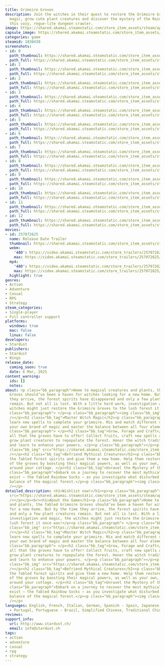 ```yaml
---
title: Grimoire Groves
description: Join the witches in their quest to restore the Grimoire Groves! Master
  magic, grow cute plant creatures and discover the mystery of the Rainbow Socks in
  this cozy, rogue-lite dungeon crawler.
image: https://shared.akamai.steamstatic.com/store_item_assets/steam/apps/1830430/header.jpg?t=1731613932
capsule_image: https://shared.akamai.steamstatic.com/store_item_assets/steam/apps/1830430/capsule_231x87.jpg?t=1731613932
categories: game
steamid: 1830430
screenshots:
- id: 0
  path_thumbnail: https://shared.akamai.steamstatic.com/store_item_assets/steam/apps/1830430/ss_03af99fd54d6de8e78556ff4b89f7a18474a9747.600x338.jpg?t=1731613932
  path_full: https://shared.akamai.steamstatic.com/store_item_assets/steam/apps/1830430/ss_03af99fd54d6de8e78556ff4b89f7a18474a9747.1920x1080.jpg?t=1731613932
- id: 1
  path_thumbnail: https://shared.akamai.steamstatic.com/store_item_assets/steam/apps/1830430/ss_962f7ae6637be83c98f539a29416b3bd65a9617e.600x338.jpg?t=1731613932
  path_full: https://shared.akamai.steamstatic.com/store_item_assets/steam/apps/1830430/ss_962f7ae6637be83c98f539a29416b3bd65a9617e.1920x1080.jpg?t=1731613932
- id: 2
  path_thumbnail: https://shared.akamai.steamstatic.com/store_item_assets/steam/apps/1830430/ss_f4f5f40ca913a6ec086d770bfe4eda1dcabd1e33.600x338.jpg?t=1731613932
  path_full: https://shared.akamai.steamstatic.com/store_item_assets/steam/apps/1830430/ss_f4f5f40ca913a6ec086d770bfe4eda1dcabd1e33.1920x1080.jpg?t=1731613932
- id: 3
  path_thumbnail: https://shared.akamai.steamstatic.com/store_item_assets/steam/apps/1830430/ss_4603fcdc014f8b89bac1c97f5d3d6d4d63b2c729.600x338.jpg?t=1731613932
  path_full: https://shared.akamai.steamstatic.com/store_item_assets/steam/apps/1830430/ss_4603fcdc014f8b89bac1c97f5d3d6d4d63b2c729.1920x1080.jpg?t=1731613932
- id: 4
  path_thumbnail: https://shared.akamai.steamstatic.com/store_item_assets/steam/apps/1830430/ss_f289698b8d51cd364fa821f60af21b5afb5a53e1.600x338.jpg?t=1731613932
  path_full: https://shared.akamai.steamstatic.com/store_item_assets/steam/apps/1830430/ss_f289698b8d51cd364fa821f60af21b5afb5a53e1.1920x1080.jpg?t=1731613932
- id: 5
  path_thumbnail: https://shared.akamai.steamstatic.com/store_item_assets/steam/apps/1830430/ss_ae0989212adf6842be68077b5b00e1c22badd35c.600x338.jpg?t=1731613932
  path_full: https://shared.akamai.steamstatic.com/store_item_assets/steam/apps/1830430/ss_ae0989212adf6842be68077b5b00e1c22badd35c.1920x1080.jpg?t=1731613932
- id: 6
  path_thumbnail: https://shared.akamai.steamstatic.com/store_item_assets/steam/apps/1830430/ss_a20b829f647486b8214fb64d00223ffa8f98da61.600x338.jpg?t=1731613932
  path_full: https://shared.akamai.steamstatic.com/store_item_assets/steam/apps/1830430/ss_a20b829f647486b8214fb64d00223ffa8f98da61.1920x1080.jpg?t=1731613932
- id: 7
  path_thumbnail: https://shared.akamai.steamstatic.com/store_item_assets/steam/apps/1830430/ss_7fd48b31c94bcbb1fc1c3a7e3e42a6e09cd078e1.600x338.jpg?t=1731613932
  path_full: https://shared.akamai.steamstatic.com/store_item_assets/steam/apps/1830430/ss_7fd48b31c94bcbb1fc1c3a7e3e42a6e09cd078e1.1920x1080.jpg?t=1731613932
- id: 8
  path_thumbnail: https://shared.akamai.steamstatic.com/store_item_assets/steam/apps/1830430/ss_9fa93e8581dbb2cacc901e4a9f6290a61f86b553.600x338.jpg?t=1731613932
  path_full: https://shared.akamai.steamstatic.com/store_item_assets/steam/apps/1830430/ss_9fa93e8581dbb2cacc901e4a9f6290a61f86b553.1920x1080.jpg?t=1731613932
- id: 9
  path_thumbnail: https://shared.akamai.steamstatic.com/store_item_assets/steam/apps/1830430/ss_0359b9f8d2fac892970aef017cc04e1a76799329.600x338.jpg?t=1731613932
  path_full: https://shared.akamai.steamstatic.com/store_item_assets/steam/apps/1830430/ss_0359b9f8d2fac892970aef017cc04e1a76799329.1920x1080.jpg?t=1731613932
- id: 10
  path_thumbnail: https://shared.akamai.steamstatic.com/store_item_assets/steam/apps/1830430/ss_b49428d8a928c023c5fede1af327f7deac12dfc4.600x338.jpg?t=1731613932
  path_full: https://shared.akamai.steamstatic.com/store_item_assets/steam/apps/1830430/ss_b49428d8a928c023c5fede1af327f7deac12dfc4.1920x1080.jpg?t=1731613932
- id: 11
  path_thumbnail: https://shared.akamai.steamstatic.com/store_item_assets/steam/apps/1830430/ss_81deebbfc16f56afd1c9e648f32180ce72343866.600x338.jpg?t=1731613932
  path_full: https://shared.akamai.steamstatic.com/store_item_assets/steam/apps/1830430/ss_81deebbfc16f56afd1c9e648f32180ce72343866.1920x1080.jpg?t=1731613932
- id: 12
  path_thumbnail: https://shared.akamai.steamstatic.com/store_item_assets/steam/apps/1830430/ss_273c0be852cef5f114860d3e1a46a762137b6b1c.600x338.jpg?t=1731613932
  path_full: https://shared.akamai.steamstatic.com/store_item_assets/steam/apps/1830430/ss_273c0be852cef5f114860d3e1a46a762137b6b1c.1920x1080.jpg?t=1731613932
movies:
- id: 257072625
  name: Release Date Trailer
  thumbnail: https://shared.akamai.steamstatic.com/store_item_assets/steam/apps/257072625/03e4941d0e46be66310959ee39c6236aae472640/movie_600x337.jpg?t=1731607980
  webm:
    '480': https://video.akamai.steamstatic.com/store_trailers/257072625/movie480_vp9.webm?t=1731607980
    max: https://video.akamai.steamstatic.com/store_trailers/257072625/movie_max_vp9.webm?t=1731607980
  mp4:
    '480': https://video.akamai.steamstatic.com/store_trailers/257072625/movie480.mp4?t=1731607980
    max: https://video.akamai.steamstatic.com/store_trailers/257072625/movie_max.mp4?t=1731607980
  highlight: true
genres:
- Action
- Adventure
- Casual
- RPG
- Strategy
steam_categories:
- Single-player
- Full controller support
platforms:
  windows: true
  mac: false
  linux: false
developers:
- Stardust
publishers:
- Stardust
- Wings
release_date:
  coming_soon: true
  date: 6 Mar, 2025
content_warning:
  ids: []
  notes:
about: <p class="bb_paragraph">Home to magical creatures and plants, the fabled Grimoire
  Groves should’ve been a haven for witches looking for a new home. But by the time
  they arrive, the forest spirits have disappeared and only a few plant creatures
  remain. But not all is lost. With a little hard work, investigation and magic, the
  witches might just restore the Grimoire Groves to the lush forest it once was!</p><p
  class="bb_paragraph"> </p><p class="bb_paragraph"><img class="bb_img" src="https://shared.akamai.steamstatic.com/store_item_assets/steam/apps/1830430/extras/Fight.gif?t=1731613932"
  /></p><h2 class="bb_tag">Master Witch Magic</h2><p class="bb_paragraph">Unlock and
  learn new spells to complete your grimoire. Mix and match different spells to find
  your own brand of magic and master the balance between all four elements. </p><p
  class="bb_paragraph"> </p><h2 class="bb_tag">Grow, Forage and Craft</h2><p class="bb_paragraph">Discover
  all that the groves have to offer! Collect fruits, craft new spells and items and
  grow plant creatures to repopulate the forest. Honor the witch tradition of foraging
  and learn to enhance your powers. </p><p class="bb_paragraph"></p><p class="bb_paragraph"><img
  class="bb_img" src="https://shared.akamai.steamstatic.com/store_item_assets/steam/apps/1830430/extras/Spirits.gif?t=1731613932"
  /></p><h2 class="bb_tag">Befriend Mythical Creatures</h2><p class="bb_paragraph">Find
  the fabled forest spirits and give them a new home. Help them restore the balance
  of the groves by boosting their magical powers, as well as your own, with decorations
  around your cottage. </p><h2 class="bb_tag">Unravel the Mystery of the Rainbow Socks</h2><p
  class="bb_paragraph">Embark on a journey to recover the most mythical item to ever
  exist – the fabled Rainbow Socks – as you investigate what disturbed the careful
  balance of the magical forest.</p><p class="bb_paragraph"><img class="bb_img" src="https://shared.akamai.steamstatic.com/store_item_assets/steam/apps/1830430/extras/Garden.gif?t=1731613932"
  /></p>
detailed_description: <h1>Wishlist now!</h1><p><p class="bb_paragraph"><img class="bb_img"
  src="https://shared.akamai.steamstatic.com/store_item_assets/steam/apps/1830430/extras/WishlistNow_DancingShroomsBanner.gif?t=1731613932"
  /></p></p><br><h1>About the Game</h1><p class="bb_paragraph">Home to magical creatures
  and plants, the fabled Grimoire Groves should’ve been a haven for witches looking
  for a new home. But by the time they arrive, the forest spirits have disappeared
  and only a few plant creatures remain. But not all is lost. With a little hard work,
  investigation and magic, the witches might just restore the Grimoire Groves to the
  lush forest it once was!</p><p class="bb_paragraph"> </p><p class="bb_paragraph"><img
  class="bb_img" src="https://shared.akamai.steamstatic.com/store_item_assets/steam/apps/1830430/extras/Fight.gif?t=1731613932"
  /></p><h2 class="bb_tag">Master Witch Magic</h2><p class="bb_paragraph">Unlock and
  learn new spells to complete your grimoire. Mix and match different spells to find
  your own brand of magic and master the balance between all four elements. </p><p
  class="bb_paragraph"> </p><h2 class="bb_tag">Grow, Forage and Craft</h2><p class="bb_paragraph">Discover
  all that the groves have to offer! Collect fruits, craft new spells and items and
  grow plant creatures to repopulate the forest. Honor the witch tradition of foraging
  and learn to enhance your powers. </p><p class="bb_paragraph"></p><p class="bb_paragraph"><img
  class="bb_img" src="https://shared.akamai.steamstatic.com/store_item_assets/steam/apps/1830430/extras/Spirits.gif?t=1731613932"
  /></p><h2 class="bb_tag">Befriend Mythical Creatures</h2><p class="bb_paragraph">Find
  the fabled forest spirits and give them a new home. Help them restore the balance
  of the groves by boosting their magical powers, as well as your own, with decorations
  around your cottage. </p><h2 class="bb_tag">Unravel the Mystery of the Rainbow Socks</h2><p
  class="bb_paragraph">Embark on a journey to recover the most mythical item to ever
  exist – the fabled Rainbow Socks – as you investigate what disturbed the careful
  balance of the magical forest.</p><p class="bb_paragraph"><img class="bb_img" src="https://shared.akamai.steamstatic.com/store_item_assets/steam/apps/1830430/extras/Garden.gif?t=1731613932"
  /></p>
languages: English, French, Italian, German, Spanish - Spain, Japanese, Portuguese
  - Portugal, Portuguese - Brazil, Simplified Chinese, Traditional Chinese
reviews:
support_info:
  url: http://www.stardust.ch/
  email: info@stardust.ch
tags:
- action
- adventure
- casual
- rpg
- strategy
---
```


